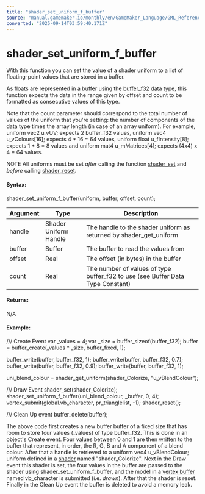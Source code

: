 ```yaml
---
title: "shader_set_uniform_f_buffer"
source: "manual.gamemaker.io/monthly/en/GameMaker_Language/GML_Reference/Asset_Management/Shaders/shader_set_uniform_f_buffer.htm"
converted: "2025-09-14T03:59:40.171Z"
---
```


# shader\_set\_uniform\_f\_buffer

With this function you can set the value of a shader uniform to a list of floating-point values that are stored in a buffer.

As floats are represented in a buffer using the [buffer\_f32](../../../../../../../GameMaker_Language/GML_Reference/Buffers/buffer_write.md) data type, this function expects the data in the range given by offset and count to be formatted as consecutive values of this type.

Note that the count parameter should correspond to the total number of values of the uniform that you're setting: the number of components of the data type times the array length (in case of an array uniform). For example, uniform vec2 u\_vUV; expects 2 buffer\_f32 values, uniform vec4 u\_vColours\[16\]; expects 4 \* 16 = 64 values, uniform float u\_fIntensity\[8\]; expects 1 \* 8 = 8 values and uniform mat4 u\_mMatrices\[4\]; expects (4x4) x 4 = 64 values.

NOTE All uniforms must be set _after_ calling the function [shader\_set](shader_set.md) and _before_ calling [shader\_reset](shader_reset.md).

#### Syntax:

shader\_set\_uniform\_f\_buffer(uniform, buffer, offset, count);

| Argument | Type | Description |
| --- | --- | --- |
| handle | Shader Uniform Handle | The handle to the shader uniform as returned by shader_get_uniform |
| buffer | Buffer | The buffer to read the values from |
| offset | Real | The offset (in bytes) in the buffer |
| count | Real | The number of values of type buffer_f32 to use (see Buffer Data Type Constant) |

#### Returns:

N/A

#### Example:

/// Create Event
var \_values = 4;
var \_size = buffer\_sizeof(buffer\_f32);
buffer = buffer\_create(\_values \* \_size, buffer\_fixed, 1);

buffer\_write(buffer, buffer\_f32, 1);
buffer\_write(buffer, buffer\_f32, 0.7);
buffer\_write(buffer, buffer\_f32, 0.9);
buffer\_write(buffer, buffer\_f32, 1);

uni\_blend\_colour = shader\_get\_uniform(shader\_Colorize, "u\_vBlendColour");


/// Draw Event
shader\_set(shader\_Colorize);
shader\_set\_uniform\_f\_buffer(uni\_blend\_colour, \_buffer, 0, 4);
vertex\_submit(global.vb\_character, pr\_trianglelist, -1);
shader\_reset();


/// Clean Up event
buffer\_delete(buffer);

The above code first creates a new buffer buffer of a fixed size that has room to store four values (\_values) of type buffer\_f32. This is done in an object's Create event. Four values between 0 and 1 are then [written](../../../../../../../GameMaker_Language/GML_Reference/Buffers/buffer_write.md) to the buffer that represent, in order, the R, G, B and A component of a blend colour. After that a handle is retrieved to a uniform vec4 u\_vBlendColour; uniform defined in a [shader](Shaders.md) named "shader\_Colorize". Next in the Draw event this shader is set, the four values in the buffer are passed to the shader using shader\_set\_uniform\_f\_buffer, and the model in a [vertex buffer](../../Drawing/Primitives/vertex_create_buffer.md) named vb\_character is submitted (i.e. _drawn_). After that the shader is reset. Finally in the Clean Up event the buffer is deleted to avoid a memory leak.